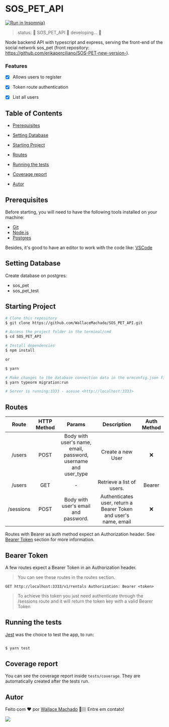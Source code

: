 <h1> SOS_PET_API </h1>

[![Run in Insomnia}](https://insomnia.rest/images/run.svg)](https://insomnia.rest/run/?label=sos_pet_api&uri=https%3A%2F%2Fgithub.com%2FWallaceMachado%2FSOS_PET_API%2Fblob%2Fmaster%2FInsomnia.json)

 
> status:	🚧  SOS_PET_API 🚀 developing...  🚧

Node backend API with typescript and express, serving the front-end of the social network sos_pet 
(front repository: https://github.com/erikaperciliano/SOS-PET-new-version-).


### Features

- [x] Allows users to register
- [x] Token route authentication
- [x] List all users


## Table of Contents

* <p><a href="#prerequisites">Prerequisites</a> </p>  
* <p><a href="#setting-database">Setting Database</a></p>  
* <p><a href="#starting-project">Starting Project</a></p>
* <p><a href="#routes">Routes</a></p>
* <p><a href="#running-the-tests">Running the tests</a></p>
* <p><a href="#coverage-report">Coverage report</a></p>
* <p><a href="#autor">Autor</a></p>




## Prerequisites

Before starting, you will need to have the following tools installed on your machine:
* [Git](https://git-scm.com) 
* [Node.js](https://nodejs.org/en/)
* [Postgres](https://www.postgresql.org/)

Besides, it's good to have an editor to work with the code like: [VSCode](https://code.visualstudio.com/)



## Setting Database

Create database on postgres:

* sos_pet
* sos_pet_test



## Starting Project

```bash
# Clone this repository
$ git clone https://github.com/WallaceMachado/SOS_PET_API.git

# Access the project folder in the terminal/cmd
$ cd SOS_PET_API

# Install dependencies
$ npm install

or

$ yarn

# Make changes to the database connection data in the ormconfig.json file
$ yarn typeorm migration:run

# Server is running:3333 - acesse <http://localhost:3333>
```



## Routes

| Route  |  HTTP Method  | Params  |  Description  |  Auth Method  |
| :---: | :---: | :---: | :---: | :---: |
|  /users |  POST |  Body with user's name, email, password, username and user_type  |  Create a new User |  ❌ |
|  /users |  GET |  -  |  Retrieve a list of users. |  Bearer |
|  /sessions |  POST |  Body with user's email and password.  |  Authenticates user, return a Bearer Token and user's name, email |  ❌ |

Routes with Bearer as auth method expect an Authorization header. See [Bearer Token](#bearer-token) section for more information.


## Bearer Token
A few routes expect a Bearer Token in an Authorization header.

> You can see these routes in the routes section.

```
GET http://localhost:3333/v1/rentals Authorization: Bearer <token>
```
>To achieve this token you just need authenticate through the /sessions route and it will return the token key with a valid Bearer Token

## Running the tests

[Jest](https://jestjs.io/) was the choice to test the app, to run:

```bash

$ yarn test

```



## Coverage report

You can see the coverage report inside ``` tests/coverage ```. They are automatically created after the tests run.



## Autor


Feito com ❤️ por [Wallace Machado](https://github.com/WallaceMachado) 🚀🏽 Entre em contato!

[<img src="https://img.shields.io/badge/linkedin-%230077B5.svg?&style=for-the-badge&logo=linkedin&logoColor=white" />](https://www.linkedin.com/in/wallace-machado-b2054246/) 

